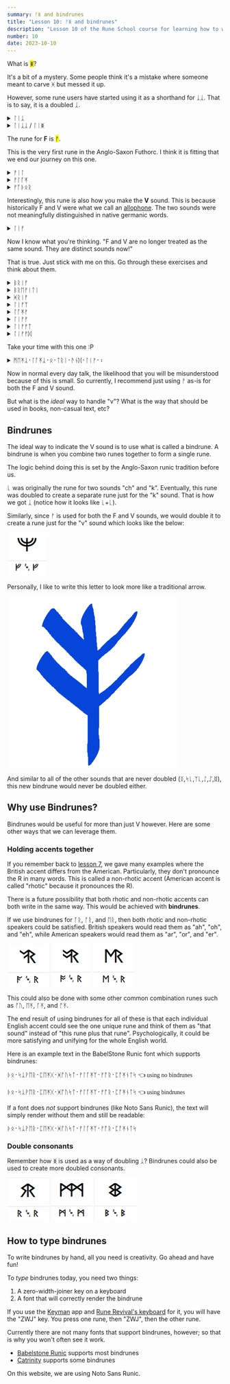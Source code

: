 ```yaml
---
summary: ᚠᛤ and bindrunes
title: "Lesson 10: ᚠᛤ and bindrunes"
description: "Lesson 10 of the Rune School course for learning how to write Modern English with the Anglo-Saxon futhorc"
number: 10
date: 2023-10-10
---
```


What is <mark>ᛤ</mark>?

It's a bit of a mystery. Some people think it's a mistake where someone meant to carve ᚸ but messed it up.

However, some rune users have started using it as a shorthand for ᛣᛣ. That is to say, it is a doubled ᛣ.

<details>
    <summary>ᛚᛁᛣ</summary>
    <p>leak / leek</p>
</details>

<details>
    <summary>ᛚᛁᛣᛣ / ᛚᛁᛤ</summary>
    <p>lick</p>
</details>

The rune for <strong>F</strong> is <mark>ᚠ</mark>.

This is the very first rune in the Anglo-Saxon Futhorc. I think it is fitting that we end our journey on this one.

<details>
    <summary>ᚠᛁᛚ</summary>
    <p>feel</p>
</details>

<details>
    <summary>ᚠᛚᚪᛡ</summary>
    <p>fly</p>
</details>

<details>
    <summary>ᚠᚪᚦᛟᚱ</summary>
    <p>father</p>
</details>

Interestingly, this rune is also how you make the <strong>V</strong> sound. This is because historically F and V were what we call an [allophone](https://en.wikipedia.org/wiki/Allophone). The two sounds were not meaningfully distinguished in native germanic words.

<details>
    <summary>ᛚᛁᚠ</summary>
    <p>leaf / leave</p>
</details>

Now I know what you're thinking. "F and V are no longer treated as the same sound. They are distinct sounds now!"

That is true. Just stick with me on this. Go through these exercises and think about them.

<details>
    <summary>ᛒᚱᛁᚠ</summary>
    <p>brief</p>
</details>

<details>
    <summary>ᛒᚱᛖᚠᛁᛏᛁ</summary>
    <p>brevity</p>
</details>

<details>
    <summary>ᚸᚱᛁᚠ</summary>
    <p>grief (noun) / grieve (verb)</p>
</details>

<details>
    <summary>ᛚᛁᚠᛉ</summary>
    <p>leaves</p>
</details>

<details>
    <summary>ᛚᚪᛡᚠ</summary>
    <p>life (noun) / live (adjective)</p>
</details>

<details>
    <summary>ᛚᛁᚠᚠ</summary>
    <p>live (verb)</p>
</details>

<details>
    <summary>ᛚᛁᚠᚠᛏ</summary>
    <p>lift</p>
</details>

<details>
    <summary>ᛚᛁᚠᚠᛞ</summary>
    <p>lived</p>
</details>

Take your time with this one :P

<details>
    <summary>ᛗᛖᛡᛣ᛫ᛚᚪᛡᛣ᛫ᛟ᛫ᛏᚱᛁ᛫ᚫᚾᛞ᛫ᛚᛁᚠ᛫᛬</summary>
    <p>Make like a tree and leaf/leave.</p>
</details>

Now in normal every day talk, the likelihood that you will be misunderstood because of this is small. So currently, I recommend just using ᚠ as-is for both the F and V sound.

But what is the *ideal* way to handle "v"? What is the way that should be used in books, non-casual text, etc?

## Bindrunes

The ideal way to indicate the V sound is to use what is called a bindrune. A bindrune is when you combine two runes together to form a single rune. 

The logic behind doing this is set by the Anglo-Saxon runic tradition before us.

ᚳ was originally the rune for two sounds "ch" and "k". Eventually, this rune was doubled to create a separate rune just for the "k" sound. That is how we got ᛣ (notice how it looks like ᚳ+ᚳ).

Similarly, since ᚠ is used for both the F and V sounds, we would double it to create a rune just for the "v" sound which looks like the below:

![Catrinity font V](/assets/images/Catrinity-V.png)

Personally, I like to write this letter to look more like a traditional arrow.

![Custom image of a Double Feoh rune](/assets/images/V-Arrow.png)

And similar to all of the other sounds that are never doubled (ᛝ,ᛋᚳ,ᛉᚳ,ᛇ,ᛢ,ᛥ), this new bindrune would never be doubled either.

## Why use Bindrunes?

Bindrunes would be useful for more than just V however. Here are some other ways that we can leverage them.

### Holding accents together

If you remember back to [lesson 7](/lessons/7), we gave many examples where the British accent differs from the American. Particularly, they don't pronounce the R in many words. This is called a non-rhotic accent (American accent is called "rhotic" because it pronounces the R).

There is a future possibility that both rhotic and non-rhotic accents can both write in the same way. This would be achieved with **bindrunes**.

If we use bindrunes for ᚪᚱ, ᚩᚱ, and ᛖᚱ, then both rhotic and non-rhotic speakers could be satisfied. British speakers would read them as "ah", "oh", and "eh", while American speakers would read them as "ar", "or", and "er".

![Catrinity font AR bindrune](/assets/images/Catrinity-AR.png)
![Catrinity font OR bindrune](/assets/images/Catrinity-OR.png)
![Catrinity font ER bindrune](/assets/images/Catrinity-ER.png)

This could also be done with some other common combination runes such as ᚩᚢ, ᛖᛡ, ᚪᛡ, and ᚩᛡ. 

The end result of using bindrunes for all of these is that each individual English accent could see the one unique rune and think of them as "that sound" instead of "this rune plus that rune". Psychologically, it could be more satisfying and unifying for the whole English world.

Here is an example text in the BabelStone Runic font which supports bindrunes:

<pre style="font-family:BabelStoneRunic;">
ᚦᛟ᛫​ᛋᛣᚹᛖᚱ᛫​ᛈᛖᛡᚷ᛫​ᚸᚩᚢᛋᛏ᛫​ᚠᛚᚪᛡᛉ᛫​ᚠᚩᚱ᛫​ᛈᚩᛡᚾᛏᛋ 👈 using no bindrunes

ᚦᛟ᛫​ᛋᛣᚹᛖ‍ᚱ᛫​ᛈᛖ‍ᛡᚷ᛫​ᚸᚩ‍ᚢᛋᛏ᛫​ᚠᛚᚪ‍ᛡᛉ᛫​ᚠᚩ‍ᚱ᛫​ᛈᚩ‍ᛡᚾᛏᛋ 👈 using bindrunes
</pre>

If a font does *not* support bindrunes (like Noto Sans Runic), the text will simply render without them and still be readable:

ᚦᛟ᛫​ᛋᛣᚹᛖ‍ᚱ᛫​ᛈᛖ‍ᛡᚷ᛫​ᚸᚩ‍ᚢᛋᛏ᛫​ᚠᛚᚪ‍ᛡᛉ᛫​ᚠᚩ‍ᚱ᛫​ᛈᚩ‍ᛡᚾᛏᛋ

### Double consonants

Remember how ᛤ is used as a way of doubling ᛣ? Bindrunes could also be used to create more doubled consonants.

![Catrinity font doubled R](/assets/images/Catrinity-RR.png)
![Catrinity font doubled M](/assets/images/Catrinity-MM.png)
![Catrinity font doubled B](/assets/images/Catrinity-BB.png)

## How to type bindrunes

To write bindrunes by hand, all you need is creativity. Go ahead and have fun!

To *type* bindrunes today, you need two things:

1. A zero-width-joiner key on a keyboard
2. A font that will correctly render the bindrune

If you use the [Keyman](https://keyman.com/) app and [Rune Revival's keyboard](https://keyman.com/keyboards/runeboard) for it, you will have the "ZWJ" key. You press one rune, then "ZWJ", then the other rune.

Currently there are not many fonts that support bindrunes, however; so that is why you won't often see it work. 

- [Babelstone Runic](https://www.babelstone.co.uk/Fonts/Runic.html) supports most bindrunes 
- [Catrinity](https://catrinity-font.de/) supports some bindrunes

On this website, we are using Noto Sans Runic.
